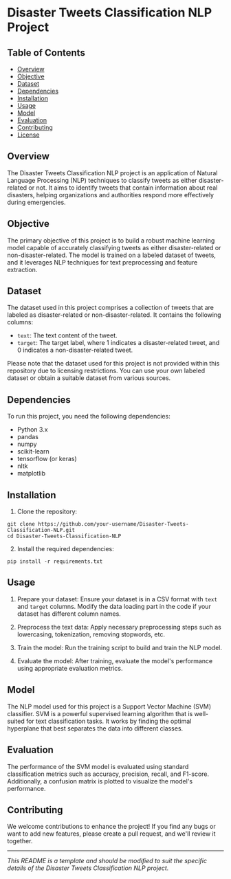 # Disaster Tweets Classification NLP Project

## Table of Contents

- [Overview](#overview)
- [Objective](#objective)
- [Dataset](#dataset)
- [Dependencies](#dependencies)
- [Installation](#installation)
- [Usage](#usage)
- [Model](#model)
- [Evaluation](#evaluation)
- [Contributing](#contributing)
- [License](#license)

## Overview

The Disaster Tweets Classification NLP project is an application of Natural Language Processing (NLP) techniques to classify tweets as either disaster-related or not. It aims to identify tweets that contain information about real disasters, helping organizations and authorities respond more effectively during emergencies.

## Objective

The primary objective of this project is to build a robust machine learning model capable of accurately classifying tweets as either disaster-related or non-disaster-related. The model is trained on a labeled dataset of tweets, and it leverages NLP techniques for text preprocessing and feature extraction.

## Dataset

The dataset used in this project comprises a collection of tweets that are labeled as disaster-related or non-disaster-related. It contains the following columns:

- `text`: The text content of the tweet.
- `target`: The target label, where 1 indicates a disaster-related tweet, and 0 indicates a non-disaster-related tweet.

Please note that the dataset used for this project is not provided within this repository due to licensing restrictions. You can use your own labeled dataset or obtain a suitable dataset from various sources.

## Dependencies

To run this project, you need the following dependencies:

- Python 3.x
- pandas
- numpy
- scikit-learn
- tensorflow (or keras)
- nltk
- matplotlib

## Installation

1. Clone the repository:

```
git clone https://github.com/your-username/Disaster-Tweets-Classification-NLP.git
cd Disaster-Tweets-Classification-NLP
```

2. Install the required dependencies:

```
pip install -r requirements.txt
```

## Usage

1. Prepare your dataset: Ensure your dataset is in a CSV format with `text` and `target` columns. Modify the data loading part in the code if your dataset has different column names.

2. Preprocess the text data: Apply necessary preprocessing steps such as lowercasing, tokenization, removing stopwords, etc.

3. Train the model: Run the training script to build and train the NLP model.

4. Evaluate the model: After training, evaluate the model's performance using appropriate evaluation metrics.

## Model

The NLP model used for this project is a Support Vector Machine (SVM) classifier. SVM is a powerful supervised learning algorithm that is well-suited for text classification tasks. It works by finding the optimal hyperplane that best separates the data into different classes.

## Evaluation

The performance of the SVM model is evaluated using standard classification metrics such as accuracy, precision, recall, and F1-score. Additionally, a confusion matrix is plotted to visualize the model's performance.

## Contributing

We welcome contributions to enhance the project! If you find any bugs or want to add new features, please create a pull request, and we'll review it together.

---

_This README is a template and should be modified to suit the specific details of the Disaster Tweets Classification NLP project._
